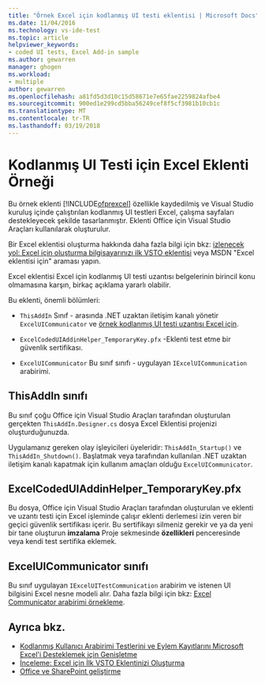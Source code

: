 ```yaml
---
title: "Örnek Excel için kodlanmış UI testi eklentisi | Microsoft Docs"
ms.date: 11/04/2016
ms.technology: vs-ide-test
ms.topic: article
helpviewer_keywords:
- coded UI tests, Excel Add-in sample
ms.author: gewarren
manager: ghogen
ms.workload:
- multiple
author: gewarren
ms.openlocfilehash: a81fd5d3d10c15d58671e7e65fae2259824afbe4
ms.sourcegitcommit: 900ed1e299cd5bba56249cef8f5cf3981b10cb1c
ms.translationtype: MT
ms.contentlocale: tr-TR
ms.lasthandoff: 03/19/2018
---
```

# <a name="sample-excel-add-in-for-coded-ui-testing"></a>Kodlanmış UI Testi için Excel Eklenti Örneği
Bu örnek eklenti [!INCLUDE[ofprexcel](../test/includes/ofprexcel_md.md)] özellikle kaydedilmiş ve Visual Studio kuruluş içinde çalıştırılan kodlanmış UI testleri Excel, çalışma sayfaları destekleyecek şekilde tasarlanmıştır. Eklenti Office için Visual Studio Araçları kullanılarak oluşturulur.

 Bir Excel eklentisi oluşturma hakkında daha fazla bilgi için bkz: [izlenecek yol: Excel için oluşturma bilgisayarınızı ilk VSTO eklentisi](http://msdn.microsoft.com/Library/a855e2be-3ecf-4112-a7f5-ec0f7fad3b5f) veya MSDN "Excel eklentisi için" araması yapın.

 Excel eklentisi Excel için kodlanmış UI testi uzantısı belgelerinin birincil konu olmamasına karşın, birkaç açıklama yararlı olabilir.

 Bu eklenti, önemli bölümleri:

-   `ThisAddIn`  Sınıf - arasında .NET uzaktan iletişim kanalı yönetir `ExcelUICommunicator` ve [örnek kodlanmış UI testi uzantısı Excel için](../test/sample-coded-ui-test-extension-for-excel.md).

-   `ExcelCodedUIAddinHelper_TemporaryKey.pfx`  -Eklenti test etme bir güvenlik sertifikası.

-   `ExcelUICommunicator`  Bu sınıf sınıfı - uygulayan `IExcelUICommunication` arabirimi.

## <a name="thisaddin-class"></a>ThisAddIn sınıfı
 Bu sınıf çoğu Office için Visual Studio Araçları tarafından oluşturulan gerçekten `ThisAddIn.Designer.cs` dosya Excel Eklentisi projenizi oluşturduğunuzda.

 Uygulamanız gereken olay işleyicileri üyeleridir: `ThisAddIn_Startup()` ve `ThisAddIn_Shutdown()`. Başlatmak veya tarafından kullanılan .NET uzaktan iletişim kanalı kapatmak için kullanım amaçları olduğu `ExcelUICommunicator`.

## <a name="excelcodeduiaddinhelpertemporarykeypfx"></a>ExcelCodedUIAddinHelper_TemporaryKey.pfx
 Bu dosya, Office için Visual Studio Araçları tarafından oluşturulan ve eklenti ve uzantı testi için Excel işleminde çalışır eklenti derlemesi izin veren bir geçici güvenlik sertifikası içerir. Bu sertifikayı silmeniz gerekir ve ya da yeni bir tane oluşturun **imzalama** Proje sekmesinde **özellikleri** penceresinde veya kendi test sertifika eklemek.

## <a name="exceluicommunicator-class"></a>ExcelUICommunicator sınıfı
 Bu sınıf uygulayan `IExcelUITestCommunication` arabirim ve istenen UI bilgisini Excel nesne modeli alır. Daha fazla bilgi için bkz: [Excel Communicator arabirimi örnekleme](../test/sample-excel-communicator-interface.md).

## <a name="see-also"></a>Ayrıca bkz.

- [Kodlanmış Kullanıcı Arabirimi Testlerini ve Eylem Kayıtlarını Microsoft Excel'i Desteklemek için Genişletme](../test/extending-coded-ui-tests-and-action-recordings-to-support-microsoft-excel.md)
- [İnceleme: Excel için İlk VSTO Eklentinizi Oluşturma](http://msdn.microsoft.com/Library/a855e2be-3ecf-4112-a7f5-ec0f7fad3b5f)
- [Office ve SharePoint geliştirme](/office-dev/office-dev/office-and-sharepoint-development-in-visual-studio)
